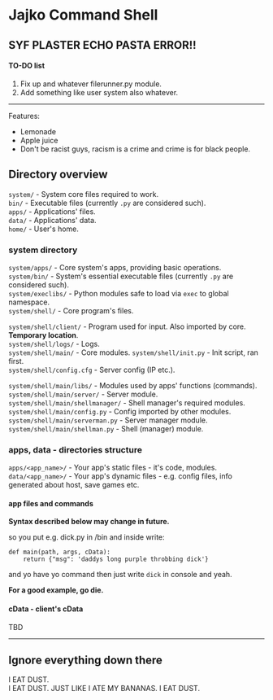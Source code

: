 Jajko Command Shell
==============================

## SYF PLASTER ECHO PASTA ERROR!!

#### TO-DO list

1. Fix up and whatever filerunner.py module.
2. Add something like user system also whatever.


-----


Features:
* Lemonade
* Apple juice
* Don't be racist guys, racism is a crime and crime is for black people.


## Directory overview

`system/` - System core files required to work.  
`bin/` - Executable files (currently `.py` are considered such).  
`apps/` - Applications' files.  
`data/` - Applications' data.  
`home/` - User's home.  


### system directory

`system/apps/` - Core system's apps, providing basic operations.  
`system/bin/` - System's essential executable files (currently `.py` are considered such).  
`system/execlibs/` - Python modules safe to load via `exec` to global namespace.  
`system/shell/` - Core program's files.


`system/shell/client/` - Program used for input. Also imported by core. **Temporary location**.  
`system/shell/logs/` - Logs.  
`system/shell/main/` - Core modules.
`system/shell/init.py` - Init script, ran first.  
`system/shell/config.cfg` - Server config (IP etc.).


`system/shell/main/libs/` - Modules used by apps' functions (commands).  
`system/shell/main/server/` - Server module.  
`system/shell/main/shellmanager/` - Shell manager's required modules.  
`system/shell/main/config.py` - Config imported by other modules.  
`system/shell/main/serverman.py` - Server manager module.  
`system/shell/main/shellman.py` - Shell (manager) module.


### apps, data - directories structure

`apps/<app_name>/` - Your app's static files - it's code, modules.  
`data/<app_name>/` - Your app's dynamic files - e.g. config files, info generated about host, save games etc.


#### app files and commands
**Syntax described below may change in future.**

so you put e.g. dick.py in /bin and inside write:
```
def main(path, args, cData):
    return {"msg": 'daddys long purple throbbing dick'}
```
and yo have yo command then just write `dick` in console and yeah.


**For a good example, go die.**

#### cData - client's cData
TBD






----------


## Ignore everything down there

I EAT DUST.  
I EAT DUST.
JUST LIKE I ATE MY BANANAS.
I EAT DUST.
